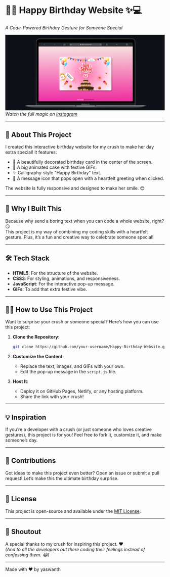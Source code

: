 # 🎂✨ Happy Birthday Website ✨💻  
*A Code-Powered Birthday Gesture for Someone Special*  

![Preview](./output.png)  
*Watch the full magic on [Instagram](https://www.instagram.com/reel/DG_AZoAo7P4/?igsh=bXl0MWFseXg1NG1w)*  

---

## 🌟 **About This Project**  
I created this interactive birthday website for my crush to make her day extra special! It features:  
- 🎨 A beautifully decorated birthday card in the center of the screen.  
- 🎂 A big animated cake with festive GIFs.  
- ✨ Calligraphy-style "Happy Birthday" text.  
- 💌 A message icon that pops open with a heartfelt greeting when clicked.  

The website is fully responsive and designed to make her smile. 😊  

---

## 🚀 **Why I Built This**  
Because why send a boring text when you can code a whole website, right? 😏  
This project is my way of combining my coding skills with a heartfelt gesture. Plus, it’s a fun and creative way to celebrate someone special!  

---

## 🛠️ **Tech Stack**  
- **HTML5**: For the structure of the website.  
- **CSS3**: For styling, animations, and responsiveness.  
- **JavaScript**: For the interactive pop-up message.  
- **GIFs**: To add that extra festive vibe.  

---

## 🧑‍💻 **How to Use This Project**  
Want to surprise your crush or someone special? Here’s how you can use this project:  

1. **Clone the Repository**:  
   ```bash
   git clone https://github.com/your-username/Happy-Birthday-Website.git

2. **Customize the Content**:  
   - Replace the text, images, and GIFs with your own.  
   - Edit the pop-up message in the `script.js` file.  

3. **Host It**:  
   - Deploy it on GitHub Pages, Netlify, or any hosting platform.  
   - Share the link with your crush!  

---

## 💡 **Inspiration**  
If you’re a developer with a crush (or just someone who loves creative gestures), this project is for you! Feel free to fork it, customize it, and make someone’s day.  

---

## 🙌 **Contributions**  
Got ideas to make this project even better? Open an issue or submit a pull request! Let’s make this the ultimate birthday surprise.  

---

## 📝 **License**  
This project is open-source and available under the [MIT License](LICENSE).  

---

## 💌 **Shoutout**  
A special thanks to my crush for inspiring this project. ❤️  
*(And to all the developers out there coding their feelings instead of confessing them. 😂)*  

---

Made with ❤️ by yaswanth
